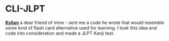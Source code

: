 # CLI-JLPT
[**Kylian**](https://github.com/kylian-tm) a dear friend of mine - sent me a code he wrote that would resemble some kind of flash card alternative used for learning. I took this idea and code into consideration and made a JLPT Kanji test.
